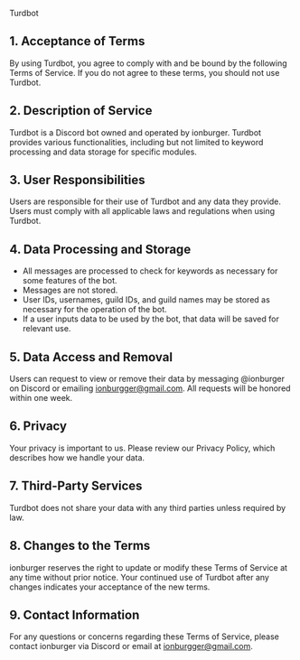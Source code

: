 Turdbot

## 1. Acceptance of Terms
By using Turdbot, you agree to comply with and be bound by the following Terms of Service. If you do not agree to these terms, you should not use Turdbot.

## 2. Description of Service
Turdbot is a Discord bot owned and operated by ionburger. Turdbot provides various functionalities, including but not limited to keyword processing and data storage for specific modules.

## 3. User Responsibilities
Users are responsible for their use of Turdbot and any data they provide. Users must comply with all applicable laws and regulations when using Turdbot.

## 4. Data Processing and Storage
- All messages are processed to check for keywords as necessary for some features of the bot.
- Messages are not stored.
- User IDs, usernames, guild IDs, and guild names may be stored as necessary for the operation of the bot.
- If a user inputs data to be used by the bot, that data will be saved for relevant use.

## 5. Data Access and Removal
Users can request to view or remove their data by messaging @ionburger on Discord or emailing ionburgger@gmail.com. All requests will be honored within one week.

## 6. Privacy
Your privacy is important to us. Please review our Privacy Policy, which describes how we handle your data.

## 7. Third-Party Services
Turdbot does not share your data with any third parties unless required by law.

## 8. Changes to the Terms
ionburger reserves the right to update or modify these Terms of Service at any time without prior notice. Your continued use of Turdbot after any changes indicates your acceptance of the new terms.

## 9. Contact Information
For any questions or concerns regarding these Terms of Service, please contact ionburger via Discord or email at ionburgger@gmail.com.

